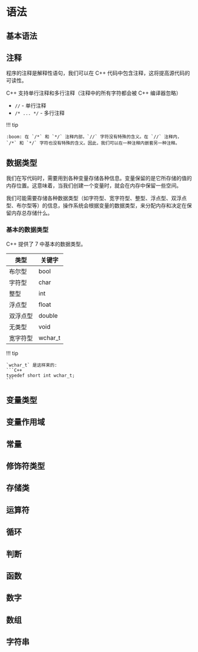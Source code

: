 # 语法

## 基本语法


## 注释

程序的注释是解释性语句，我们可以在 C++ 代码中包含注释，这将提高源代码的可读性。

C++ 支持单行注释和多行注释（注释中的所有字符都会被 C++ 编译器忽略）

- `//` - 单行注释
- `/* ... */` - 多行注释

!!! tip

    :boom: 在 `/*` 和 `*/` 注释内部，`//` 字符没有特殊的含义。在 `//` 注释内，`/*` 和 `*/` 字符也没有特殊的含义。因此，我们可以在一种注释内嵌套另一种注释。

## 数据类型

我们在写代码时，需要用到各种变量存储各种信息。变量保留的是它所存储的值的内存位置。这意味着，当我们创建一个变量时，就会在内存中保留一些空间。

我们可能需要存储各种数据类型（如字符型、宽字符型、整型、浮点型、双浮点型、布尔型等）的信息，操作系统会根据变量的数据类型，来分配内存和决定在保留内存总存储什么。

### 基本的数据类型

C++ 提供了 7 中基本的数据类型。

类型           | 关键字  |
------------  | ------------- |
布尔型         | bool         | 
字符型         | char         | 
整型           | int          | 
浮点型         | float        | 
双浮点型       | double       | 
无类型         | void         | 
宽字符型       | wchar_t      |

!!! tip

    `wchar_t` 是这样来的:
    ```C++
    typedef short int wchar_t;
    ```


## 变量类型

## 变量作用域

## 常量

## 修饰符类型

## 存储类

## 运算符

## 循环

## 判断

## 函数

## 数字

## 数组

## 字符串


